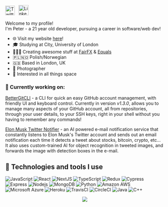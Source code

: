 <p align="left">
  <a href="https://twitter.com/PiotrRut99"><img alt="Twitter" title="Twitter" height="30" width="30" src="https://raw.githubusercontent.com/peterthehan/peterthehan/master/assets/twitter.svg"></a> &nbsp; <a href="http://linkedin.com/in/piotr-rutkowski-7082a917a/"><img alt="LinkedIn" title="LinkedIn" width="32" height="32" src="https://cdn.iconscout.com/icon/free/png-256/linkedin-189-721962.png"></a>
</p>

Welcome to my profile!<br/>
I'm Peter - a 21 year old developer, pursuing a career in software/web dev!

- 🌐 Visit my website [here](https://prutkowski.dev)!
- 🎓 Studying at City, University of London
- 👨🏻‍💻 Creating awesome stuff at [FairFX](https://fairfx.com) & [Equals](https://equals.co)
- 🇵🇱🇳🇴 Polish/Norwegian
- 🇬🇧 Based in London, UK
- 📸 Photographer
- 🚀 Interested in all things space

### 🌱 Currently working on:
[BetterGitCLI](https://github.com/PiotrRut/BetterGitCLI) - a CLI for quick an easy GitHub account management, with friendly UI and keyboard control. Currently in version *v1.3.0*, allows you to manage many aspects of your GitHub account, all from repositories, through your user details, to your SSH keys, right in your shell without you having to remember any commands!

[Elon Musk Twitter Notifier](https://github.com/PiotrRut/elonmusk-twitter-notifier) - an AI powered e-mail notification service that constantly listens to Elon Musk's Twitter account and sends out an email notification each time it detects a tweet about stocks, bitcoin, crypto, etc... It also uses custom-trained AI for object recognition in tweeted images, and forwards the image with detection boxes in the e-mail.

## 🔬 Technologies and tools I use

![JavaScript](https://img.shields.io/badge/-JavaScript-black?style=flat-square&logo=javascript) ![React](https://img.shields.io/badge/-React-black?style=flat-square&logo=react) ![NextJS](https://img.shields.io/badge/-NextJS-black?style=flat-square&logo=next.js) ![TypeScript](https://img.shields.io/badge/-TypeScript-black?style=flat-square&logo=typescript) ![Redux](https://img.shields.io/badge/-Redux-black?style=flat-square&logo=redux) ![Cypress](https://img.shields.io/badge/-Cypress-black?style=flat-square&logo=cypress) ![Express](https://img.shields.io/badge/-Express-black?style=flat-square&logo=express) ![Nodejs](https://img.shields.io/badge/-Nodejs-black?style=flat-square&logo=Node.js) ![MongoDB](https://img.shields.io/badge/-MongoDB-black?style=flat-square&logo=mongodb) ![Python](https://img.shields.io/badge/-Python-black?style=flat-square&logo=Python) ![Amazon AWS](https://img.shields.io/badge/AWS-black?style=flat-square&logo=amazon-aws) ![Microsoft Azure](https://img.shields.io/badge/Microsoft%20Azure-black?style=flat-square&logo=microsoft-azure) ![Heroku](https://img.shields.io/badge/-Heroku-black?style=flat-square&logo=heroku) ![TravisCI](https://img.shields.io/badge/-TravisCI-black?style=flat-square&logo=travis) ![CircleCI](https://img.shields.io/badge/-CircleCI-black?style=flat-square&logo=circleci) ![Java](https://img.shields.io/badge/-Java-black?style=flat-square&logo=Java) ![C++](https://img.shields.io/badge/-C++-black?style=flat-square&logo=c%2B%2B)

<p align="center">
  <img src="https://media.giphy.com/media/gpP18dtmlplle/giphy.gif" />
</p>
